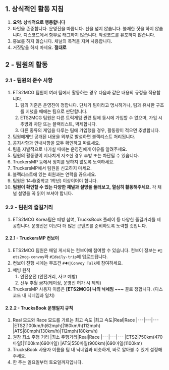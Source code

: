 ## 1. 상식적인 활동 지침
1. **요약: 상식적으로 행동합니다**
1. 타인을 존중합니다. 운영진을 따릅니다. 선을 넘지 않습니다. 불쾌한 짓을 하지 않습니다. 디스코드에서 함부로 태그하지 않습니다. 악성코드를 유포하지 않습니다.
1. 홍보를 하지 않습니다. 채널의 목적을 지켜 사용합니다.
1. 거짓말을 하지 마세요. **절대로**

## 2 - 팀원의 활동

### 2.1 - 팀원의 준수 사항
1. ETS2MCG 팀원이 여러 팀에서 활동하는 경우 다음과 같은 내용의 규정을 적용합니다.
    1. 팀의 기준은 운영진이 정합니다. 단체가 팀이라고 명시하거나, 팀과 유사한 구조를 지녔을 때에는 팀으로 판단합니다.
    1. ETS2MCG 팀원은 다른 트럭게임 관련 팀에 동시에 가입할 수 없으며, 가입 시 추방과 차단 또는 블랙리스트, 박제합니다.
    1. 다른 종류의 게임을 다루는 팀에 가입했을 경우, 활동량이 적으면 추방합니다.
1. 팀원에게만 공개된 내용을 외부로 발설하면 블랙리스트 처리됩니다.
1. 공지사항과 안내사항을 모두 확인하고 따르세요.
1. 팀을 자발적으로 나가실 때에는 운영진에게 이유를 알려주세요.
1. 팀원의 활동량이 지나치게 저조한 경우 추방 또는 차단될 수 있습니다.
1. TruckersMP 등에서 정지를 당하지 않도록 노력하세요.
1. TruckersMP에서 팀원을 신고하지 마세요.
1. 블랙리스트에 있는 회원과는 연락을 끊으세요.
1. 팀원은 14세(중학교 1학년) 이상이어야 합니다.
1. **팀원이 확인할 수 있는 다양한 채널과 설명을 둘러보고, 열심히 활동해주세요.** 각 채널 설명을 꼭 읽어 보셔야 합니다.

### 2.2 - 팀원의 즐길거리
1. ETS2MCG Korea팀은 떼빙 참여, TrucksBook 플레이 등 다양한 즐길거리를 제공합니다. 운영진은 이보다 더 많은 콘텐츠를 준비하도록 노력할 것입니다.

#### 2.2.1 - TruckersMP 컨보이
1. ETS2MCG 팀원은 매일 게시되는 컨보이에 참여할 수 있습니다. 컨보이 정보는 `#🚛ets2mcg-convoy`와 `#🚚daily-trip`에 업로드됩니다.
1. 컨보이 진행 시에는 무조건 `#🔊🚚Convoy Talk`에 참여하세요.
1. 떼빙 원칙
    1. 안전운전 (안전거리, 사고 예방)
    1. 선두 추월 금지(레이싱, 운영진 허가 시 제외)
1. TruckersMP 사용자 이름은 **[ETS2MCG] 나의 닉네임 \~\~\~** 꼴로 정합니다. (디스코드 내 닉네임과 일치)

#### 2.2.2 - TrucksBook 운행일지 규칙
1. Real 모드와 Race 모드를 가르는 최고 속도
    |최고 속도|Real|Race
    |---|---|---
    |ETS2|100km/h(62mph)|180km/h(112mph)
    |ATS|80mph(130km/h)|112mph(180km/h)
1. 권장 최소 주행 거리
    |최소 주행거리|Real|Race
    |---|---|---
    |ETS2|750km(470마일)|1100km(690마일)
    |ATS|550마일(900km)|690마일(1100km)
1. TrucksBook 사용자 이름을 팀 내 닉네임과 비슷하게, 바로 알아볼 수 있게 설정해주세요.
1. 한 주는 일요일부터 토요일까지입니다.
